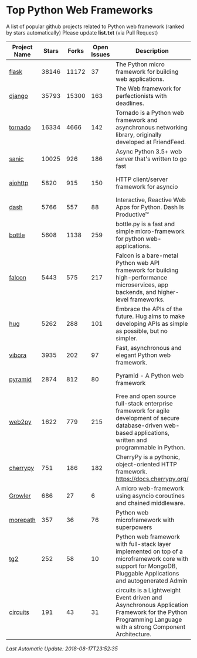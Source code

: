 # Top Python Web Frameworks
A list of popular github projects related to Python web framework (ranked by stars automatically)
Please update **list.txt** (via Pull Request)

| Project Name | Stars | Forks | Open Issues | Description | Last Commit |
| ------------ | ----- | ----- | ----------- | ----------- | ----------- |
| [flask](https://github.com/pallets/flask) | 38146 | 11172 | 37 | The Python micro framework for building web applications. | 2018-07-24 18:04:58 |
| [django](https://github.com/django/django) | 35793 | 15300 | 163 | The Web framework for perfectionists with deadlines. | 2018-08-16 21:03:28 |
| [tornado](https://github.com/tornadoweb/tornado) | 16334 | 4666 | 142 | Tornado is a Python web framework and asynchronous networking library, originally developed at FriendFeed. | 2018-08-16 03:02:30 |
| [sanic](https://github.com/channelcat/sanic) | 10025 | 926 | 186 | Async Python 3.5+ web server that's written to go fast | 2018-08-17 06:30:03 |
| [aiohttp](https://github.com/aio-libs/aiohttp) | 5820 | 915 | 150 | HTTP client/server framework for asyncio  | 2018-08-16 15:54:20 |
| [dash](https://github.com/plotly/dash) | 5766 | 557 | 88 | Interactive, Reactive Web Apps for Python. Dash Is Productive™ | 2018-08-14 14:54:12 |
| [bottle](https://github.com/bottlepy/bottle) | 5608 | 1138 | 259 | bottle.py is a fast and simple micro-framework for python web-applications. | 2018-07-19 12:12:04 |
| [falcon](https://github.com/falconry/falcon) | 5443 | 575 | 217 | Falcon is a bare-metal Python web API framework for building high-performance microservices, app backends, and higher-level frameworks. | 2018-08-14 05:07:23 |
| [hug](https://github.com/timothycrosley/hug) | 5262 | 288 | 101 | Embrace the APIs of the future. Hug aims to make developing APIs as simple as possible, but no simpler. | 2018-05-29 03:18:22 |
| [vibora](https://github.com/vibora-io/vibora) | 3935 | 202 | 97 | Fast, asynchronous and elegant Python web framework. | 2018-07-17 22:02:08 |
| [pyramid](https://github.com/Pylons/pyramid) | 2874 | 812 | 80 | Pyramid - A Python web framework | 2018-08-10 15:59:20 |
| [web2py](https://github.com/web2py/web2py) | 1622 | 779 | 215 | Free and open source full-stack enterprise framework for agile development of secure database-driven web-based applications, written and programmable in Python. | 2018-08-12 17:56:58 |
| [cherrypy](https://github.com/cherrypy/cherrypy) | 751 | 186 | 182 | CherryPy is a pythonic, object-oriented HTTP framework.      https://docs.cherrypy.org/ | 2018-08-16 12:46:24 |
| [Growler](https://github.com/pyGrowler/Growler) | 686 | 27 | 6 | A micro web-framework using asyncio coroutines and chained middleware. | 2017-03-12 02:39:16 |
| [morepath](https://github.com/morepath/morepath) | 357 | 36 | 76 | Python web microframework with superpowers | 2017-12-29 08:11:05 |
| [tg2](https://github.com/TurboGears/tg2) | 252 | 58 | 10 | Python web framework with full-stack layer implemented on top of a microframework core with support for MongoDB, Pluggable Applications and autogenerated Admin | 2018-05-28 21:30:12 |
| [circuits](https://github.com/circuits/circuits) | 191 | 43 | 31 | circuits is a Lightweight Event driven and Asynchronous Application Framework for the Python Programming Language with a strong Component Architecture. | 2018-06-20 15:57:21 |

*Last Automatic Update: 2018-08-17T23:52:35*